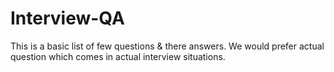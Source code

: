 # Interview-QA
This is a basic list of few questions &amp; there answers. We would prefer actual question which comes in actual interview situations.
